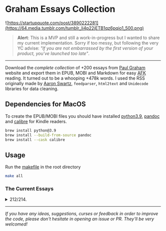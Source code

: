 # Graham Essays Collection

![https://startupquote.com/post/3890222281](https://64.media.tumblr.com/tumblr_li4p22jETB1qz6pqio1_500.png)

> **Alert**: This is a MVP and still a work-in-progress but I wanted to share my current implementation. Sorry if too messy, but following the very YC advise: _"If you are not embarrassed by the first version of your product, you've launched too late"_.

---

Download the _complete collection_ of +200 essays from [Paul Graham] website and export them in EPUB, MOBI and Markdown for easy [AFK] reading. It turned out to be a whooping +478k words. I used the RSS originally made by [Aaron Swartz], `feedparser`, `html2text` and `Unidecode` libraries for data cleaning.

## Dependencies for MacOS

To create the EPUB/MOBI files you should have installed [python3.9], [pandoc] and [calibre] for Kindle readers.

```bash
brew install python@3.9
brew install --build-from-source pandoc
brew install --cask calibre
```

## Usage

Run the [makefile](./Makefile) in the root directory

```bash
make all
```

### The Current Essays

<details><summary>212/214.</summary>
<p>

- ✅ 001 This Year We Can End the Death Penalty in California
- ✅ 002 Programming Bottom-Up
  ❌ 003 Chapter 2 of Ansi Common Lisp, (HTTP Error 404: Not Found)
  ❌ 004 Chapter 1 of Ansi Common Lisp, (HTTP Error 404: Not Found)
- ✅ 005 Lisp for Web-Based Applications
- ✅ 006 Beating the Averages
- ✅ 007 Java's Cover
- ✅ 008 Being Popular
- ✅ 009 Five Questions about Language Design
- ✅ 010 The Roots of Lisp
- ✅ 011 The Other Road Ahead
- ✅ 012 What Made Lisp Different
- ✅ 013 Why Arc Isn't Especially Object-Oriented
- ✅ 014 Taste for Makers
- ✅ 015 What Languages Fix
- ✅ 016 Succinctness is Power
- ✅ 017 Revenge of the Nerds
- ✅ 018 A Plan for Spam
- ✅ 019 Design and Research
- ✅ 020 Better Bayesian Filtering
- ✅ 021 Why Nerds are Unpopular
- ✅ 022 The Hundred-Year Language
- ✅ 023 If Lisp is So Great
- ✅ 024 Hackers and Painters
- ✅ 025 Filters that Fight Back
- ✅ 026 What You Can't Say
- ✅ 027 The Word "Hacker"
- ✅ 028 How to Make Wealth
- ✅ 029 Mind the Gap
- ✅ 030 Great Hackers
- ✅ 031 The Python Paradox
- ✅ 032 The Age of the Essay
- ✅ 033 What the Bubble Got Right
- ✅ 034 A Version 1.0
- ✅ 035 Bradley's Ghost
- ✅ 036 It's Charisma, Stupid
- ✅ 037 Made in USA
- ✅ 038 What You'll Wish You'd Known
- ✅ 039 How to Start a Startup
- ✅ 040 A Unified Theory of VC Suckage
- ✅ 041 Undergraduation
- ✅ 042 Writing, Briefly
- ✅ 043 Return of the Mac
- ✅ 044 Why Smart People Have Bad Ideas
- ✅ 045 The Submarine
- ✅ 046 Hiring is Obsolete
- ✅ 047 What Business Can Learn from Open Source
- ✅ 048 After the Ladder
- ✅ 049 Inequality and Risk
- ✅ 050 What I Did this Summer
- ✅ 051 Ideas for Startups
- ✅ 052 The Venture Capital Squeeze
- ✅ 053 How to Fund a Startup
- ✅ 054 Web 2.0
- ✅ 055 Good and Bad Procrastination
- ✅ 056 How to Do What You Love
- ✅ 057 Why YC
- ✅ 058 6,631,372
- ✅ 059 Are Software Patents Evil?
- ✅ 060 See Randomness
- ✅ 061 The Hardest Lessons for Startups to Learn
- ✅ 062 How to Be Silicon Valley
- ✅ 063 Why Startups Condense in America
- ✅ 064 The Power of the Marginal
- ✅ 065 The Island Test
- ✅ 066 Copy What You Like
- ✅ 067 How to Present to Investors
- ✅ 068 A Student's Guide to Startups
- ✅ 069 The 18 Mistakes That Kill Startups
- ✅ 070 How Art Can Be Good
- ✅ 071 Learning from Founders
- ✅ 072 Is It Worth Being Wise?
- ✅ 073 Why to Not Not Start a Startup
- ✅ 074 Microsoft is Dead
- ✅ 075 Two Kinds of Judgement
- ✅ 076 The Hacker's Guide to Investors
- ✅ 077 An Alternative Theory of Unions
- ✅ 078 The Equity Equation
- ✅ 079 Stuff
- ✅ 080 Holding a Program in One's Head
- ✅ 081 How Not to Die
- ✅ 082 News from the Front
- ✅ 083 How to Do Philosophy
- ✅ 084 The Future of Web Startups
- ✅ 085 Why to Move to a Startup Hub
- ✅ 086 Six Principles for Making New Things
- ✅ 087 Trolls
- ✅ 088 A New Venture Animal
- ✅ 089 You Weren't Meant to Have a Boss
- ✅ 090 How to Disagree
- ✅ 091 Some Heroes
- ✅ 092 Why There Aren't More Googles
- ✅ 093 Be Good
- ✅ 094 Lies We Tell Kids
- ✅ 095 Disconnecting Distraction
- ✅ 096 Cities and Ambition
- ✅ 097 The Pooled-Risk Company Management Company
- ✅ 098 A Fundraising Survival Guide
- ✅ 099 Why to Start a Startup in a Bad Economy
- ✅ 100 The Other Half of "Artists Ship"
- ✅ 101 The High-Res Society
- ✅ 102 Could VC be a Casualty of the Recession?
- ✅ 103 After Credentials
- ✅ 104 Keep Your Identity Small
- ✅ 105 Startups in 13 Sentences
- ✅ 106 What I've Learned from Hacker News
- ✅ 107 Can You Buy a Silicon Valley? Maybe.
- ✅ 108 Why TV Lost
- ✅ 109 How to Be an Angel Investor
- ✅ 110 Relentlessly Resourceful
- ✅ 111 Five Founders
- ✅ 112 The Founder Visa
- ✅ 113 Why Twitter is a Big Deal
- ✅ 114 A Local Revolution?
- ✅ 115 Maker's Schedule, Manager's Schedule
- ✅ 116 Ramen Profitable
- ✅ 117 The Trouble with the Segway
- ✅ 118 What Kate Saw in Silicon Valley
- ✅ 119 The Anatomy of Determination
- ✅ 120 The List of N Things
- ✅ 121 Post-Medium Publishing
- ✅ 122 Persuade xor Discover
- ✅ 123 What Startups Are Really Like
- ✅ 124 Apple's Mistake
- ✅ 125 Organic Startup Ideas
- ✅ 126 How to Lose Time and Money
- ✅ 127 The Top Idea in Your Mind
- ✅ 128 The Acceleration of Addictiveness
- ✅ 129 The Future of Startup Funding
- ✅ 130 What Happened to Yahoo
- ✅ 131 High Resolution Fundraising
- ✅ 132 Where to See Silicon Valley
- ✅ 133 The New Funding Landscape
- ✅ 134 What We Look for in Founders
- ✅ 135 Tablets
- ✅ 136 Founder Control
- ✅ 137 Subject: Airbnb
- ✅ 138 The Patent Pledge
- ✅ 139 Why Startup Hubs Work
- ✅ 140 Snapshot: Viaweb, June 1998
- ✅ 141 Schlep Blindness
- ✅ 142 A Word to the Resourceful
- ✅ 143 Frighteningly Ambitious Startup Ideas
- ✅ 144 Defining Property
- ✅ 145 How Y Combinator Started
- ✅ 146 Writing and Speaking
- ✅ 147 The Top of My Todo List
- ✅ 148 Black Swan Farming
- ✅ 149 Startup = Growth
- ✅ 150 The Hardware Renaissance
- ✅ 151 How to Get Startup Ideas
- ✅ 152 Startup Investing Trends
- ✅ 153 Do Things that Don't Scale
- ✅ 154 How to Convince Investors
- ✅ 155 Investor Herd Dynamics
- ✅ 156 How to Raise Money
- ✅ 157 Before the Startup
- ✅ 158 Mean People Fail
- ✅ 159 The Fatal Pinch
- ✅ 160 How You Know
- ✅ 161 How to Be an Expert in a Changing World
- ✅ 162 Let the Other 95% of Great Programmers In
- ✅ 163 Don't Talk to Corp Dev
- ✅ 164 What Doesn't Seem Like Work?
- ✅ 165 The Ronco Principle
- ✅ 166 What Microsoft Is this the Altair Basic of?
- ✅ 167 Change Your Name
- ✅ 168 Why It's Safe for Founders to Be Nice
- ✅ 169 Default Alive or Default Dead?
- ✅ 170 Write Like You Talk
- ✅ 171 A Way to Detect Bias
- ✅ 172 Jessica Livingston
- ✅ 173 The Refragmentation
- ✅ 174 Economic Inequality
- ✅ 175 Life is Short
- ✅ 176 How to Make Pittsburgh a Startup Hub
- ✅ 177 The Risk of Discovery
- ✅ 178 Charisma / Power
- ✅ 179 General and Surprising
- ✅ 180 The Bus Ticket Theory of Genius
- ✅ 181 Novelty and Heresy
- ✅ 182 The Lesson to Unlearn
- ✅ 183 Having Kids
- ✅ 184 Fashionable Problems
- ✅ 185 The Two Kinds of Moderate
- ✅ 186 Haters
- ✅ 187 Being a Noob
- ✅ 188 How to Write Usefully
- ✅ 189 Coronavirus and Credibility
- ✅ 190 Orthodox Privilege
- ✅ 191 The Four Quadrants of Conformism
- ✅ 192 Modeling a Wealth Tax
- ✅ 193 Early Work
- ✅ 194 How to Think for Yourself
- ✅ 195 The Airbnbs
- ✅ 196 Billionaires Build
- ✅ 197 Earnestness
- ✅ 198 What I Worked On
- ✅ 199 Donate Unrestricted
- ✅ 200 Write Simply
- ✅ 201 How People Get Rich Now
- ✅ 202 The Real Reason to End the Death Penalty
- ✅ 203 An NFT That Saves Lives
- ✅ 204 Crazy New Ideas
- ✅ 205 Fierce Nerds
- ✅ 206 A Project of One's Own
- ✅ 207 How to Work Hard
- ✅ 208 Weird Languages
- ✅ 209 Beyond Smart
- ✅ 210 Is There Such a Thing as Good Taste?
- ✅ 211 Putting Ideas into Words
- ✅ 212 Heresy
</p>
</details>

---

_If you have any ideas, suggestions, curses or feedback in order to improve the code, please don't hesitate in opening an issue or PR. They'll be very welcomed!_

[afk]: https://www.grammarly.com/blog/afk-meaning/
[paul graham]: http://www.paulgraham.com/articles.html
[aaron swartz]: https://en.wikipedia.org/wiki/Aaron_Swartz
[python3.9]: https://www.python.org/downloads
[pandoc]: https://pandoc.org/installing.html
[calibre]: https://calibre-ebook.com/
